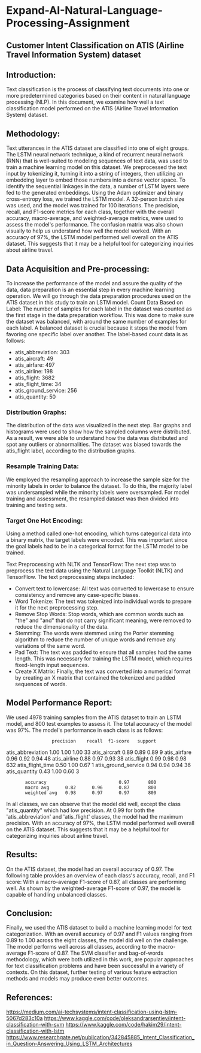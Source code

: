 # Expand-AI-Natural-Language-Processing-Assignment

## Customer Intent Classification on ATIS (Airline Travel Information System) dataset

## Introduction:
Text classification is the process of classifying text documents into one or more predetermined categories based on their content in natural language processing (NLP). In this document, we examine how well a text classification model performed on the ATIS (Airline Travel Information System) dataset.

## Methodology:
Text utterances in the ATIS dataset are classified into one of eight groups. The LSTM neural network technique, a kind of recurrent neural network (RNN) that is well-suited to modeling sequences of text data, was used to train a machine learning model on this dataset. 
We preprocessed the text input by tokenizing it, turning it into a string of integers, then utilizing an embedding layer to embed those numbers into a dense vector space. To identify the sequential linkages in the data, a number of LSTM layers were fed to the generated embeddings.
Using the Adam optimizer and binary cross-entropy loss, we trained the LSTM model. A 32-person batch size was used, and the model was trained for 100 iterations.
The precision, recall, and F1-score metrics for each class, together with the overall accuracy, macro-average, and weighted-average metrics, were used to assess the model's performance. The confusion matrix was also shown visually to help us understand how well the model worked.
With an accuracy of 97%, the LSTM model performed well overall on the ATIS dataset. This suggests that it may be a helpful tool for categorizing inquiries about airline travel.


## Data Acquisition and Pre-processing:
To increase the performance of the model and assure the quality of the data, data preparation is an essential step in every machine learning operation. We will go through the data preparation procedures used on the ATIS dataset in this study to train an LSTM model.
Count Data Based on Label:
The number of samples for each label in the dataset was counted as the first stage in the data preparation workflow. This was done to make sure the dataset was balanced, with around the same number of examples for each label. A balanced dataset is crucial because it stops the model from favoring one specific label over another. The label-based count data is as follows:
- atis_abbreviation: 303
- atis_aircraft: 49
- atis_airfare: 497
- atis_airline: 198
- atis_flight: 3682
- atis_flight_time: 34
- atis_ground_service: 256
- atis_quantity: 50

### Distribution Graphs:
The distribution of the data was visualized in the next step. Bar graphs and histograms were used to show how the sampled columns were distributed. As a result, we were able to understand how the data was distributed and spot any outliers or abnormalities. The dataset was biased towards the atis_flight label, according to the distribution graphs.

### Resample Training Data:
We employed the resampling approach to increase the sample size for the minority labels in order to balance the dataset. To do this, the majority label was undersampled while the minority labels were oversampled. For model training and assessment, the resampled dataset was then divided into training and testing sets.


### Target One Hot Encoding:
Using a method called one-hot encoding, which turns categorical data into a binary matrix, the target labels were encoded. This was important since the goal labels had to be in a categorical format for the LSTM model to be trained.

Text Preprocessing with NLTK and TensorFlow:
The next step was to preprocess the text data using the Natural Language Toolkit (NLTK) and TensorFlow. The text preprocessing steps included:
- Convert text to lowercase: All text was converted to lowercase to ensure consistency and remove any case-specific biases.
- Word Tokenize: The text was tokenized into individual words to prepare it for the next preprocessing step.
- Remove Stop Words: Stop words, which are common words such as "the" and "and" that do not carry significant meaning, were removed to reduce the dimensionality of the data.
- Stemming: The words were stemmed using the Porter stemming algorithm to reduce the number of unique words and remove any variations of the same word.
- Pad Text: The text was padded to ensure that all samples had the same length. This was necessary for training the LSTM model, which requires fixed-length input sequences.
- Create X Matrix: Finally, the text was converted into a numerical format by creating an X matrix that contained the tokenized and padded sequences of words. 

## Model Performance Report:
We used 4978 training samples from the ATIS dataset to train an LSTM model, and 800 test examples to assess it. The total accuracy of the model was 97%.
The model's performance in each class is as follows:

                     precision    recall  f1-score   support
  atis_abbreviation       1.00      1.00      1.00        33
  atis_aircraft           0.89      0.89      0.89         9
  atis_airfare            0.96      0.92      0.94        48
  atis_airline            0.88      0.97      0.93        38
  atis_flight             0.99      0.98      0.98       632
  atis_flight_time        0.50      1.00      0.67         1
  atis_ground_service     0.94      0.94      0.94        36
  atis_quantity           0.43      1.00      0.60         3

           accuracy                           0.97       800
           macro avg      0.82      0.96      0.87       800
           weighted avg   0.98      0.97      0.97       800
 
In all classes, we can observe that the model did well, except the class "atis_quantity" which had low precision. At 0.99 for both the 'atis_abbreviation' and 'atis_flight' classes, the model had the maximum precision.
With an accuracy of 97%, the LSTM model performed well overall on the ATIS dataset. This suggests that it may be a helpful tool for categorizing inquiries about airline travel.

## Results:
On the ATIS dataset, the model had an overall accuracy of 0.97. The following table provides an overview of each class's accuracy, recall, and F1 score:
With a macro-average F1-score of 0.87, all classes are performing well. As shown by the weighted-average F1-score of 0.97, the model is capable of handling unbalanced classes.

## Conclusion:
Finally, we used the ATIS dataset to build a machine learning model for text categorization. With an overall accuracy of 0.97 and F1 values ranging from 0.89 to 1.00 across the eight classes, the model did well on the challenge. The model performs well across all classes, according to the macro-average F1-score of 0.87. The SVM classifier and bag-of-words methodology, which were both utilized in this work, are popular approaches for text classification problems and have been successful in a variety of contexts. On this dataset, further testing of various feature extraction methods and models may produce even better outcomes.

## References:
https://medium.com/ai-techsystems/intent-classification-using-lstm-5067d283c10a
https://www.kaggle.com/code/oleksandrarsentiev/intent-classification-with-svm
https://www.kaggle.com/code/hakim29/intent-classification-with-lstm
https://www.researchgate.net/publication/342845885_Intent_Classification_in_Question-Answering_Using_LSTM_Architectures
